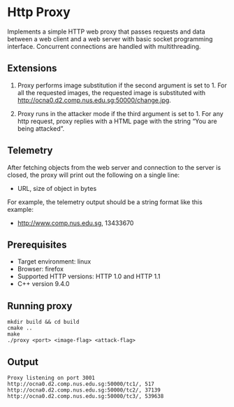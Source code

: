 # Http Proxy

Implements a simple HTTP web proxy that passes requests and data between a web client and a web server with basic socket programming interface.
Concurrent connections are handled with multithreading.

## Extensions

1. Proxy performs image substitution if the second argument is set to 1. For all the requested images, the requested image is substituted with http://ocna0.d2.comp.nus.edu.sg:50000/change.jpg.

2. Proxy runs in the attacker mode if the third argument is set to 1. For any http request, proxy replies with a HTML page with the string “You are being attacked”.

## Telemetry
After fetching objects from the web server and connection to the server is closed, the proxy will print out the following on a single line:
  - URL, size of object in bytes

For example, the telemetry output should be a string format like this example: 
  - http://www.comp.nus.edu.sg, 13433670

## Prerequisites
- Target environment: linux
- Browser: firefox
- Supported HTTP versions: HTTP 1.0 and HTTP 1.1
- C++ version 9.4.0

## Running proxy
```
mkdir build && cd build
cmake ..
make
./proxy <port> <image-flag> <attack-flag>
```

## Output
```
Proxy listening on port 3001
http://ocna0.d2.comp.nus.edu.sg:50000/tc1/, 517
http://ocna0.d2.comp.nus.edu.sg:50000/tc2/, 37139
http://ocna0.d2.comp.nus.edu.sg:50000/tc3/, 539638
```
